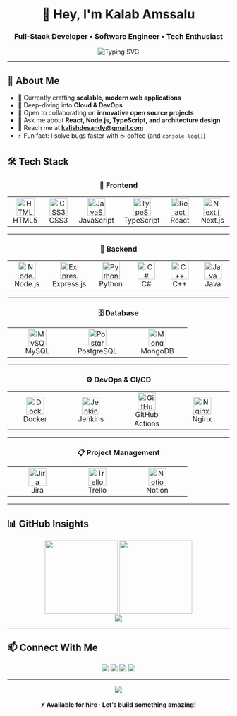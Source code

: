 <h1 align="center">👋 Hey, I'm Kalab Amssalu</h1>
<h3 align="center">Full-Stack Developer • Software Engineer • Tech Enthusiast</h3>

<p align="center">
  <img src="https://readme-typing-svg.herokuapp.com?font=Fira+Code&pause=1200&color=58A6FF&center=true&vCenter=true&width=500&lines=Full-Stack+Developer;Open+Source+Contributor;Cloud+%26+DevOps+Learner;Always+Building+%26+Learning" alt="Typing SVG" />
</p>

---

## 🚀 About Me
- 🔭 Currently crafting **scalable, modern web applications**
- 🌱 Deep-diving into **Cloud & DevOps**
- 🤝 Open to collaborating on **innovative open source projects**
- 💬 Ask me about **React, Node.js, TypeScript, and architecture design**
- 📧 Reach me at **kalishdesandy@gmail.com**
- ⚡ Fun fact: I solve bugs faster with ☕ coffee (and `console.log()`)

## 🛠️ Tech Stack

<div align="center">

### 🚀 Frontend
<table>
<tr>
<td align="center" width="120">
<img src="https://cdn.jsdelivr.net/gh/devicons/devicon/icons/html5/html5-original.svg" height="40" alt="HTML5" /><br>HTML5
</td>
<td align="center" width="120">
<img src="https://cdn.jsdelivr.net/gh/devicons/devicon/icons/css3/css3-original.svg" height="40" alt="CSS3" /><br>CSS3
</td>
<td align="center" width="120">
<img src="https://cdn.jsdelivr.net/gh/devicons/devicon/icons/javascript/javascript-original.svg" height="40" alt="JavaScript" /><br>JavaScript
</td>
<td align="center" width="120">
<img src="https://cdn.jsdelivr.net/gh/devicons/devicon/icons/typescript/typescript-original.svg" height="40" alt="TypeScript" /><br>TypeScript
</td>
<td align="center" width="120">
<img src="https://cdn.jsdelivr.net/gh/devicons/devicon/icons/react/react-original.svg" height="40" alt="React" /><br>React
</td>
<td align="center" width="120">
<img src="https://cdn.jsdelivr.net/gh/devicons/devicon/icons/nextjs/nextjs-original.svg" height="40" alt="Next.js" /><br>Next.js
</td>
</tr>
</table>

---

### 🔧 Backend
<table>
<tr>
<td align="center" width="120">
<img src="https://cdn.jsdelivr.net/gh/devicons/devicon/icons/nodejs/nodejs-original.svg" height="40" alt="Node.js" /><br>Node.js
</td>
<td align="center" width="120">
<img src="https://cdn.jsdelivr.net/gh/devicons/devicon/icons/express/express-original.svg" height="40" alt="Express.js" /><br>Express.js
</td>
<td align="center" width="120">
<img src="https://cdn.jsdelivr.net/gh/devicons/devicon/icons/python/python-original.svg" height="40" alt="Python" /><br>Python
</td>
<td align="center" width="120">
<img src="https://cdn.jsdelivr.net/gh/devicons/devicon/icons/csharp/csharp-original.svg" height="40" alt="C#" /><br>C#
</td>
<td align="center" width="120">
<img src="https://cdn.jsdelivr.net/gh/devicons/devicon/icons/cplusplus/cplusplus-original.svg" height="40" alt="C++" /><br>C++
</td>
<td align="center" width="120">
<img src="https://cdn.jsdelivr.net/gh/devicons/devicon/icons/java/java-original.svg" height="40" alt="Java" /><br>Java
</td>
</tr>
</table>

---

### 🗄️ Database
<table>
<tr>
<td align="center" width="120">
<img src="https://cdn.jsdelivr.net/gh/devicons/devicon/icons/mysql/mysql-original.svg" height="40" alt="MySQL" /><br>MySQL
</td>
<td align="center" width="120">
<img src="https://cdn.jsdelivr.net/gh/devicons/devicon/icons/postgresql/postgresql-original.svg" height="40" alt="PostgreSQL" /><br>PostgreSQL
</td>
<td align="center" width="120">
<img src="https://cdn.jsdelivr.net/gh/devicons/devicon/icons/mongodb/mongodb-original.svg" height="40" alt="MongoDB" /><br>MongoDB
</td>
</tr>
</table>

---

### ⚙️ DevOps & CI/CD
<table>
<tr>
<td align="center" width="120">
<img src="https://cdn.jsdelivr.net/gh/devicons/devicon/icons/docker/docker-original.svg" height="40" alt="Docker" /><br>Docker
</td>
<td align="center" width="120">
<img src="https://cdn.jsdelivr.net/gh/devicons/devicon/icons/jenkins/jenkins-original.svg" height="40" alt="Jenkins" /><br>Jenkins
</td>
<td align="center" width="120">
<img src="https://cdn.jsdelivr.net/gh/devicons/devicon/icons/github/github-original.svg" height="40" alt="GitHub Actions" /><br>GitHub Actions
</td>
<td align="center" width="120">
<img src="https://cdn.jsdelivr.net/gh/devicons/devicon/icons/nginx/nginx-original.svg" height="40" alt="Nginx" /><br>Nginx
</td>
</tr>
</table>

---

### 📋 Project Management
<table>
<tr>
<td align="center" width="120">
<img src="https://cdn.jsdelivr.net/gh/devicons/devicon/icons/jira/jira-original.svg" height="40" alt="Jira" /><br>Jira
</td>
<td align="center" width="120">
<img src="https://cdn.jsdelivr.net/gh/devicons/devicon/icons/trello/trello-plain.svg" height="40" alt="Trello" /><br>Trello
</td>
<td align="center" width="120">
<img src="https://cdn.jsdelivr.net/gh/devicons/devicon/icons/notion/notion-original.svg" height="40" alt="Notion" /><br>Notion
</td>
</tr>
</table>

</div>

---


## 📊 GitHub Insights
<div align="center">
  <img src="https://github-readme-stats.vercel.app/api?username=kalabamssalu&show_icons=true&theme=tokyonight&hide_border=true" height="165" />
  <img src="https://github-readme-streak-stats.herokuapp.com/?user=kalabamssalu&theme=tokyonight&hide_border=true" height="165" />
</div>

<div align="center">
  <img src="https://github-readme-activity-graph.vercel.app/graph?username=kalabamssalu&theme=tokyo-night&hide_border=true" />
</div>

---


## 📫 Connect With Me
<p align="center">
  <a href="https://github.com/kalabamssalu"><img src="https://img.shields.io/badge/GitHub-171515?style=for-the-badge&logo=github&logoColor=white"></a>
  <a href="https://www.linkedin.com/in/kalab-amssalu-b26621226/"><img src="https://img.shields.io/badge/LinkedIn-0A66C2?style=for-the-badge&logo=linkedin&logoColor=white"></a>
  <a href="https://www.instagram.com/KalabAmssalu"><img src="https://img.shields.io/badge/Instagram-E4405F?style=for-the-badge&logo=instagram&logoColor=white"></a>
  <a href="mailto:kalishdesandy@gmail.com"><img src="https://img.shields.io/badge/Email-D14836?style=for-the-badge&logo=gmail&logoColor=white"></a>
</p>

---

<div align="center">
  <img src="https://quotes-github-readme.vercel.app/api?type=horizontal&theme=tokyonight" />
  <br/><br/>
  <b>⚡ Available for hire · Let’s build something amazing!</b>
</div>
